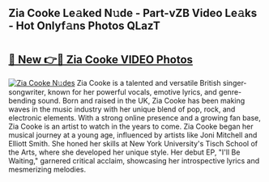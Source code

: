 ## Zia Cooke Le𝚊ked N𝚞de - Part-vZB Video Le𝚊ks - Hot Onlyf𝚊ns Photos QLazT

# <h2><a href="http://ab42738.deff.icu/?id=Zia+Cooke">🔗 New 👉🔴 Zia Cooke VIDEO Photos</a></h2>

[![Zia Cooke N𝚞des](https://i.imgur.com/rIISA9y.gif)](http://ab42738.deff.icu/?id=Zia+Cooke)
Zia Cooke is a talented and versatile British singer-songwriter, known for her powerful vocals, emotive lyrics, and genre-bending sound. Born and raised in the UK, Zia Cooke has been making waves in the music industry with her unique blend of pop, rock, and electronic elements. With a strong online presence and a growing fan base, Zia Cooke is an artist to watch in the years to come. Zia Cooke began her musical journey at a young age, influenced by artists like Joni Mitchell and Elliott Smith. She honed her skills at New York University's Tisch School of the Arts, where she developed her unique style. Her debut EP, "I'll Be Waiting," garnered critical acclaim, showcasing her introspective lyrics and mesmerizing melodies.
